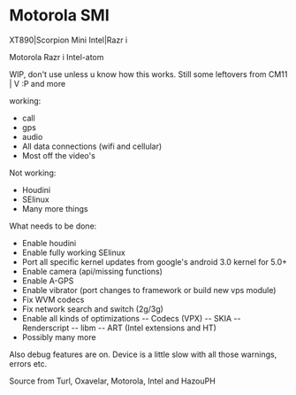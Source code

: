 Motorola SMI
===========================

XT890|Scorpion Mini Intel|Razr i

Motorola Razr i Intel-atom

WIP, don't use unless u know how this works. Still some leftovers from CM11
 |
 V :P and more

working:
- call
- gps
- audio
- All data connections (wifi and cellular)
- Most off the video's

Not working:
- Houdini
- SElinux
- Many more things

What needs to be done:
- Enable houdini
- Enable fully working SElinux
- Port all specific kernel updates from google's android 3.0 kernel for 5.0+
- Enable camera (api/missing functions)
- Enable A-GPS
- Enable vibrator (port changes to framework or build new vps module)
- Fix WVM codecs
- Fix network search and switch (2g/3g)
- Enable all kinds of optimizations
-- Codecs (VPX)
-- SKIA
-- Renderscript
-- libm
-- ART (Intel extensions and HT)
- Possibly many more

Also debug features are on. Device is a little slow with all those warnings, errors etc.

Source from Turl, Oxavelar, Motorola, Intel and HazouPH

